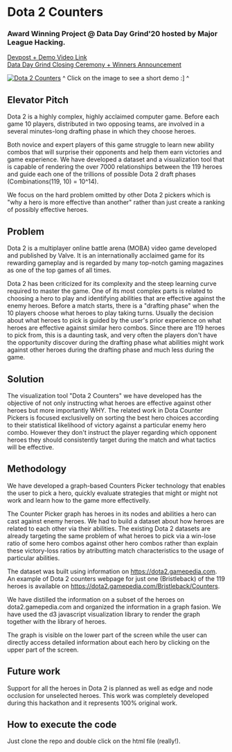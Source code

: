 # Dota 2 Counters

### Award Winning Project @ Data Day Grind'20 hosted by Major League Hacking.

[Devpost + Demo Video Link](https://devpost.com/software/dotacounters)
<br>
[Data Day Grind Closing Ceremony + Winners Announcement](https://youtu.be/GTk9msN4pTo?t=3919)

[![Dota 2 Counters](https://i.imgur.com/pduc2l8.png)](https://i.imgur.com/6IgoonT.mp4 "Dota 2 Counters")
^ Click on the image to see a short demo :] ^

## Elevator Pitch
Dota 2 is a highly complex, highly acclaimed computer game. Before each game 10 players, distributed in two opposing teams, are involved in a several minutes-long drafting phase in which they choose heroes.

Both novice and expert players of this game struggle to learn new ability combos that will surprise their opponents and help them earn victories and game experience. We have developed a dataset and a visualization tool that is capable of rendering the over 7000 relationships between the 119 heroes and guide each one of the trillions of possible Dota 2 draft phases (Combinations(119, 10) = 10^14).

We focus on the hard problem omitted by other Dota 2 pickers which is "why a hero is more effective than another" rather than just create a ranking of possibly effective heroes.

## Problem
Dota 2 is a multiplayer online battle arena (MOBA) video game developed and published by Valve. It is an internationally acclaimed game for its rewarding gameplay and is regarded by many top-notch gaming magazines as one of the top games of all times.

Dota 2 has been criticized for its complexity and the steep learning curve required to master the game. One of its most complex parts is related to choosing a hero to play and identifying abilities that are effective against the enemy heroes. Before a match starts, there is a "drafting phase" when the 10 players choose what heroes to play taking turns. Usually the decision about what heroes to pick is guided by the user's prior experience on what heroes are effective against similar hero combos. Since there are 119 heroes to pick from, this is a daunting task, and very often the players don't have the opportunity discover during the drafting phase what abilities might work against other heroes during the drafting phase and much less during the game.

## Solution

The visualization tool "Dota 2 Counters" we have developed has the objective of not only instructing what heroes are effective against other heroes but more importantly WHY. The related work in Dota Counter Pickers is focused exclusivelly on sorting the best hero choices according to their statistical likelihood of victory against a particular enemy hero combo. However they don't instruct the player regarding which opponent heroes they should consistently target during the match and what tactics will be effective.

## Methodology

We have developed a graph-based Counters Picker technology that enables the user to pick a hero, quickly evaluate strategies that might or might not work and learn how to the game more effectivelly.

The Counter Picker graph has heroes in its nodes and abilities a hero can cast against enemy heroes. We had to build a dataset about how heroes are related to each other via their abilities. The existing Dota 2 datasets are already targeting the same problem of what heroes to pick via a win-lose ratio of some hero combos against other hero combos rather than explain these victory-loss ratios by atributting match characteristics to the usage of particular abilities.

The dataset was built using information on https://dota2.gamepedia.com.  An example of Dota 2 counters webpage for just one (Bristleback) of the 119 heroes is available on https://dota2.gamepedia.com/Bristleback/Counters.

We have distilled the information on a subset of the heroes on dota2.gamepedia.com and organized the information in a graph fasion. We have used the d3 javascript visualization library to render the graph together with the library of heroes.

The graph is visible on the lower part of the screen while the user can directly access detailed information about each hero by clicking on the upper part of the screen.

## Future work

Support for all the heroes in Dota 2 is planned as well as edge and node occlusion for unselected heroes. This work was completely developed during this hackathon and it represents 100% original work.

## How to execute the code
Just clone the repo and double click on the html file (really!).
